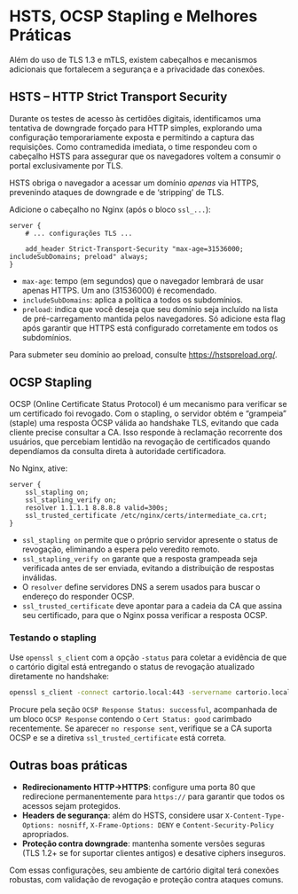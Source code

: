 # HSTS, OCSP Stapling e Melhores Práticas

Além do uso de TLS 1.3 e mTLS, existem cabeçalhos e mecanismos adicionais que fortalecem a segurança e a privacidade das conexões.

## HSTS – HTTP Strict Transport Security

Durante os testes de acesso às certidões digitais, identificamos uma tentativa de downgrade forçado para HTTP simples, explorando uma configuração temporariamente exposta e permitindo a captura das requisições. Como contramedida imediata, o time respondeu com o cabeçalho HSTS para assegurar que os navegadores voltem a consumir o portal exclusivamente por TLS.

HSTS obriga o navegador a acessar um domínio *apenas* via HTTPS, prevenindo ataques de downgrade e de ‘stripping’ de TLS.

Adicione o cabeçalho no Nginx (após o bloco `ssl_...`):

```nginx
server {
    # ... configurações TLS ...

    add_header Strict-Transport-Security "max-age=31536000; includeSubDomains; preload" always;
}
```

- `max-age`: tempo (em segundos) que o navegador lembrará de usar apenas HTTPS. Um ano (31536000) é recomendado.
- `includeSubDomains`: aplica a política a todos os subdomínios.
- `preload`: indica que você deseja que seu domínio seja incluído na lista de pré-carregamento mantida pelos navegadores. Só adicione esta flag após garantir que HTTPS está configurado corretamente em todos os subdomínios.

Para submeter seu domínio ao preload, consulte <https://hstspreload.org/>.

## OCSP Stapling

OCSP (Online Certificate Status Protocol) é um mecanismo para verificar se um certificado foi revogado. Com o stapling, o servidor obtém e “grampeia” (staple) uma resposta OCSP válida ao handshake TLS, evitando que cada cliente precise consultar a CA. Isso responde à reclamação recorrente dos usuários, que percebiam lentidão na revogação de certificados quando dependíamos da consulta direta à autoridade certificadora.

No Nginx, ative:

```nginx
server {
    ssl_stapling on;
    ssl_stapling_verify on;
    resolver 1.1.1.1 8.8.8.8 valid=300s;
    ssl_trusted_certificate /etc/nginx/certs/intermediate_ca.crt;
}
```

- `ssl_stapling on` permite que o próprio servidor apresente o status de revogação, eliminando a espera pelo veredito remoto.
- `ssl_stapling_verify on` garante que a resposta grampeada seja verificada antes de ser enviada, evitando a distribuição de respostas inválidas.
- O `resolver` define servidores DNS a serem usados para buscar o endereço do responder OCSP.
- `ssl_trusted_certificate` deve apontar para a cadeia da CA que assina seu certificado, para que o Nginx possa verificar a resposta OCSP.

### Testando o stapling

Use `openssl s_client` com a opção `-status` para coletar a evidência de que o cartório digital está entregando o status de revogação atualizado diretamente no handshake:

```bash
openssl s_client -connect cartorio.local:443 -servername cartorio.local -tls1_3 -status
```

Procure pela seção `OCSP Response Status: successful`, acompanhada de um bloco `OCSP Response` contendo o `Cert Status: good` carimbado recentemente. Se aparecer `no response sent`, verifique se a CA suporta OCSP e se a diretiva `ssl_trusted_certificate` está correta.

## Outras boas práticas

- **Redirecionamento HTTP→HTTPS**: configure uma porta 80 que redirecione permanentemente para `https://` para garantir que todos os acessos sejam protegidos.
- **Headers de segurança**: além do HSTS, considere usar `X-Content-Type-Options: nosniff`, `X-Frame-Options: DENY` e `Content-Security-Policy` apropriados.
- **Proteção contra downgrade**: mantenha somente versões seguras (TLS 1.2+ se for suportar clientes antigos) e desative ciphers inseguros.

Com essas configurações, seu ambiente de cartório digital terá conexões robustas, com validação de revogação e proteção contra ataques comuns.
